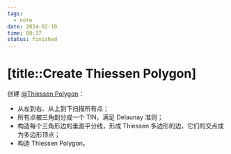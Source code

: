 ```yaml
---
tags:
  - note
date: 2024-02-10
time: 00:37
status: finished
---
```


# [title::Create Thiessen Polygon]

创建 [@Thiessen Polygon](@thiessenpolygon.md)：
- 从左到右、从上到下扫描所有点；
- 所有点被三角剖分成一个 TIN，满足 Delaunay 准则；
- 构造每个三角形边的垂直平分线，形成 Thiessen 多边形的边，它们的交点成为多边形顶点；
- 构造 Thiessen Polygon。
